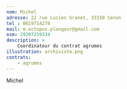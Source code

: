 ```yaml
---
nom: Michel
adresse: 22 rue Lucien Granet, 33150 Cenon
tel : 0619714278
mail: m.octopus.plongeur@gmail.com
osm: 29397259334
description: >
    Coordinateur du contrat agrumes
illustration: archiviste.png
contrats:
    - agrumes
---
```


Michel